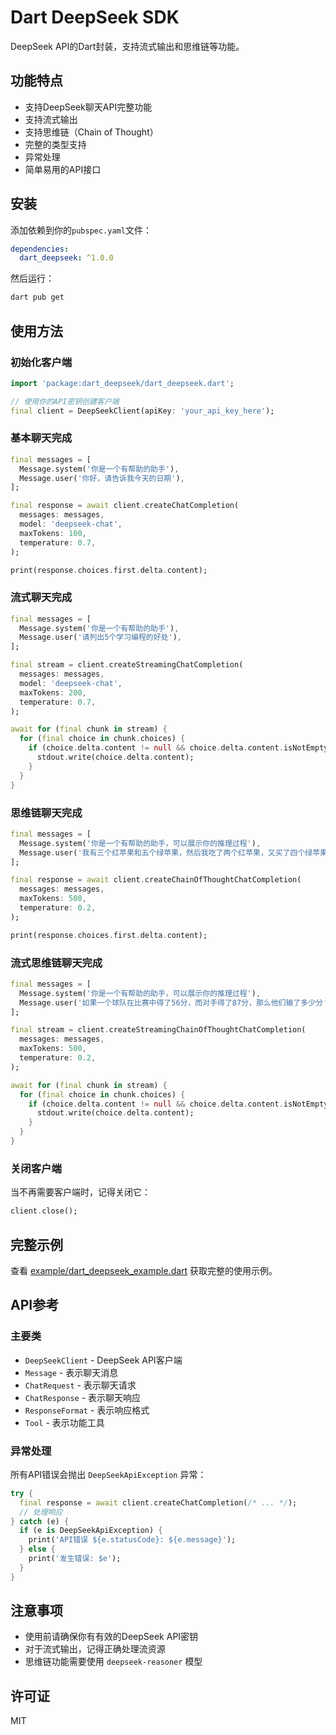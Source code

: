 <!-- 
This README describes the package. If you publish this package to pub.dev,
this README's contents appear on the landing page for your package.

For information about how to write a good package README, see the guide for
[writing package pages](https://dart.dev/tools/pub/writing-package-pages). 

For general information about developing packages, see the Dart guide for
[creating packages](https://dart.dev/guides/libraries/create-packages)
and the Flutter guide for
[developing packages and plugins](https://flutter.dev/to/develop-packages). 
-->

# Dart DeepSeek SDK

DeepSeek API的Dart封装，支持流式输出和思维链等功能。

## 功能特点

- 支持DeepSeek聊天API完整功能
- 支持流式输出
- 支持思维链（Chain of Thought）
- 完整的类型支持
- 异常处理
- 简单易用的API接口

## 安装

添加依赖到你的`pubspec.yaml`文件：

```yaml
dependencies:
  dart_deepseek: ^1.0.0
```

然后运行：

```bash
dart pub get
```

## 使用方法

### 初始化客户端

```dart
import 'package:dart_deepseek/dart_deepseek.dart';

// 使用你的API密钥创建客户端
final client = DeepSeekClient(apiKey: 'your_api_key_here');
```

### 基本聊天完成

```dart
final messages = [
  Message.system('你是一个有帮助的助手'),
  Message.user('你好，请告诉我今天的日期'),
];

final response = await client.createChatCompletion(
  messages: messages,
  model: 'deepseek-chat',
  maxTokens: 100,
  temperature: 0.7,
);

print(response.choices.first.delta.content);
```

### 流式聊天完成

```dart
final messages = [
  Message.system('你是一个有帮助的助手'),
  Message.user('请列出5个学习编程的好处'),
];

final stream = client.createStreamingChatCompletion(
  messages: messages,
  model: 'deepseek-chat',
  maxTokens: 200,
  temperature: 0.7,
);

await for (final chunk in stream) {
  for (final choice in chunk.choices) {
    if (choice.delta.content != null && choice.delta.content.isNotEmpty) {
      stdout.write(choice.delta.content);
    }
  }
}
```

### 思维链聊天完成

```dart
final messages = [
  Message.system('你是一个有帮助的助手，可以展示你的推理过程'),
  Message.user('我有三个红苹果和五个绿苹果，然后我吃了两个红苹果，又买了四个绿苹果。我现在总共有多少个苹果？'),
];

final response = await client.createChainOfThoughtChatCompletion(
  messages: messages,
  maxTokens: 500,
  temperature: 0.2,
);

print(response.choices.first.delta.content);
```

### 流式思维链聊天完成

```dart
final messages = [
  Message.system('你是一个有帮助的助手，可以展示你的推理过程'),
  Message.user('如果一个球队在比赛中得了56分，而对手得了87分，那么他们输了多少分？'),
];

final stream = client.createStreamingChainOfThoughtChatCompletion(
  messages: messages,
  maxTokens: 500,
  temperature: 0.2,
);

await for (final chunk in stream) {
  for (final choice in chunk.choices) {
    if (choice.delta.content != null && choice.delta.content.isNotEmpty) {
      stdout.write(choice.delta.content);
    }
  }
}
```

### 关闭客户端

当不再需要客户端时，记得关闭它：

```dart
client.close();
```

## 完整示例

查看 [example/dart_deepseek_example.dart](example/dart_deepseek_example.dart) 获取完整的使用示例。

## API参考

### 主要类

- `DeepSeekClient` - DeepSeek API客户端
- `Message` - 表示聊天消息
- `ChatRequest` - 表示聊天请求
- `ChatResponse` - 表示聊天响应
- `ResponseFormat` - 表示响应格式
- `Tool` - 表示功能工具

### 异常处理

所有API错误会抛出 `DeepSeekApiException` 异常：

```dart
try {
  final response = await client.createChatCompletion(/* ... */);
  // 处理响应
} catch (e) {
  if (e is DeepSeekApiException) {
    print('API错误 ${e.statusCode}: ${e.message}');
  } else {
    print('发生错误: $e');
  }
}
```

## 注意事项

- 使用前请确保你有有效的DeepSeek API密钥
- 对于流式输出，记得正确处理流资源
- 思维链功能需要使用 `deepseek-reasoner` 模型

## 许可证

MIT
